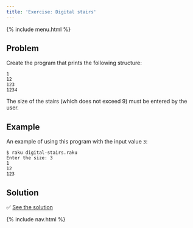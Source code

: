 ```yaml
---
title: 'Exercise: Digital stairs'
---
```


{% include menu.html %}

## Problem

Create the program that prints the following structure:

    1
    12
    123
    1234

The size of the stairs (which does not exceed 9) must be entered by the user.

## Example

An example of using this program with the input value `3`:

```console
$ raku digital-stairs.raku
Enter the size: 3
1
12
123
```

## Solution

✅ [See the solution](solution)

{% include nav.html %}

